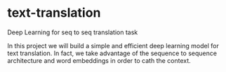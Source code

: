 # text-translation
Deep Learning for seq to seq translation task

In this project we will build a simple and efficient deep learning model for text translation. In fact, we take advantage of the sequence to sequence architecture
and word embeddings  in order to cath the context.  
